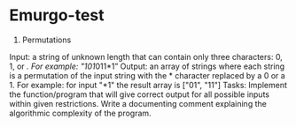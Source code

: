 # Emurgo-test

1. Permutations

Input: a string of unknown length that can contain only three characters: 0, 1, or *. For example: "101*011*1”
Output: an array of strings where each string is a permutation of the input string with the * character replaced by a 0 or a 1. For example: for
input "\*1" the result array is ["01", "11"]
Tasks: Implement the function/program that will give correct output for all possible inputs within given restrictions. Write a documenting comment
explaining the algorithmic complexity of the program.
